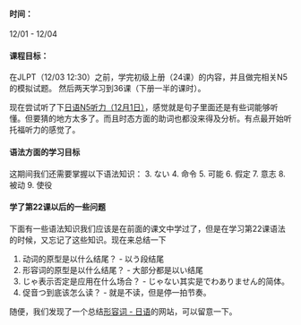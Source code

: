 #### 时间：
12/01 - 12/04

#### 课程目标：
在JLPT（12/03 12:30）之前，学完初级上册（24课）的内容，并且做完相关N5的模拟试题。
然后两天学习到36课（下册一半的课时）。



现在尝试听了下[日语N5听力（12月1日）](https://www.bilibili.com/video/BV1wj411j7fF)，感觉就是句子里面还是有些词能够听懂。但要猜的地方太多了。而且时态方面的助词也都没来得及分析。有点最开始听托福听力的感觉了。


#### 语法方面的学习目标
这期间我们还需要掌握以下语法知识：
3. ない
4. 命令
5. 可能
6. 假定
7. 意志
8. 被动
9. 使役


#### 学了第22课以后的一些问题
下面有一些语法知识我们应该是在前面的课文中学过了，但是在学习第22课语法的时候，又忘记了这些知识。现在来总结一下
1. 动词的原型是以什么结尾？ - 以う段结尾
2. 形容词的原型是以什么结尾？ - 大部分都是以い结尾
3. じゃ表示否定是应用在什么场合？ - じゃない其实是でわありません的简体。
4. 促音つ到底该怎么读？ - 就是不读，但是停一拍节奏。


随便，我们发现了一个总结[形容词 - 日语](http://mylanguages.org/zh/japanese_adjectives.php)的网站，可以留意一下。

